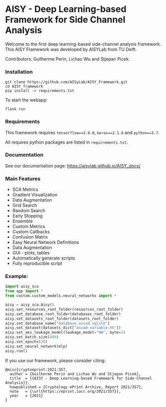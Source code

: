 # AISY - Deep Learning-based Framework for Side Channel Analysis

Welcome to the first deep learning-based side-channel analysis framework.
This AISY Framework was developed by AISYLab from TU Delft.

Contributors: Guilherme Perin, Lichao Wu and Stjepan Picek.

### Installation

```
git clone https://github.com/AISyLab/AISY_Framework.git
cd AISY_framework
pip install -r requirements.txt
```

To start the webapp:

```
flask run
```

### Requirements

This framework requires ```tensorflow==2.0.0```, ```keras==2.1.6``` and ```python==3.7```.

All requires python packages are listed in ```requirements.txt```.

### Documentation

See our documentation page: https://aisylab.github.io/AISY_docs/

### Main Features

- SCA Metrics
- Gradient Visualization
- Data Augmentation 
- Grid Search
- Random Search
- Early Stopping
- Ensemble
- Custom Metrics
- Custom Callbacks
- Confusion Matrix
- Easy Neural Network Definitions
- Data Augmentation
- GUI - plots, tables
- Automatically generate scripts 
- Fully reproducible script   

### Example:

```python
import aisy_sca
from app import *
from custom.custom_models.neural_networks import *

aisy = aisy_sca.Aisy()
aisy.set_resources_root_folder(resources_root_folder)
aisy.set_database_root_folder(databases_root_folder)
aisy.set_datasets_root_folder(datasets_root_folder)
aisy.set_database_name("database_ascad.sqlite")
aisy.set_dataset(datasets_dict["ascad-variable.h5"])
aisy.set_aes_leakage_model(leakage_model="HW", byte=2)
aisy.set_batch_size(400)
aisy.set_epochs(20)
aisy.set_neural_network(mlp)
aisy.run()
```

If you use our framework, please consider citing:

    @misc{cryptoeprint:2021:357,
      author = {Guilherme Perin and Lichao Wu and Stjepan Picek},
      title  = {{AISY - Deep Learning-based Framework for Side-Channel Analysis}},
      howpublished = {Cryptology ePrint Archive, Report 2021/357},
      note   = {\url{https://eprint.iacr.org/2021/357}},
      year   = {2021}
    }